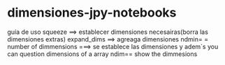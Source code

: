 # dimensiones-jpy-notebooks

guía de uso squeeze ==> establecer dimensiones necesairas(borra las dimensiones extras)
expand_dims ==> agreaga dimensiones
ndmin= = number of dimmensions ===> se establece las dimensiones y adem´s you can question dimensions of a array
ndim== show the dimmesions 
